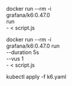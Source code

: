 docker run --rm -i \
    grafana/k6:0.47.0 \
    run \
    - < script.js

docker run --rm -i \
    grafana/k6:0.47.0 run  \
    --duration 5s \
    --vus 1 \
    - < script.js


kubectl apply -f k6.yaml